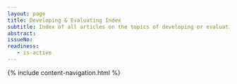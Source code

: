 ```yaml
---
layout: page
title: Developing & Evaluating Index
subtitle: Index of all articles on the topics of developing or evaluating V²Agile System.
abstract:
issueNo: 
readiness:
   - is-active
---
```


{% include content-navigation.html %}

